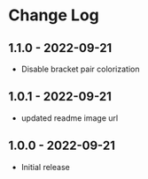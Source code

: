 # Change Log

## 1.1.0 - 2022-09-21

-   Disable bracket pair colorization

## 1.0.1 - 2022-09-21

-   updated readme image url

## 1.0.0 - 2022-09-21

-   Initial release
